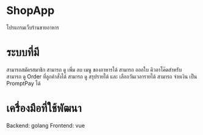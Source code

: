 # ShopApp
โปรแกรมเว็บร้านขายอาหาร 

# ระบบที่มี
สามารถสมัครสมาชิก
สามารถ ดู เพิ่ม ลบ เมนู ของอาหารได้
สามารถ ออกใบ คิวอาโค๊ดสำหรับ    
สามารถ ดู Order ที่ลูกค้าสั่งได้
สามารถ ดู สรุปรายได้ และ เลือกวันเวลารายได้
สามารถ จ่ายเงิน เป็น PromptPay ได้

# เครื่องมือที่ใช้พัฒนา 
Backend: golang 
Frontend: vue

